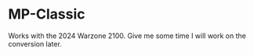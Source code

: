 # MP-Classic
Works with the 2024 Warzone 2100. Give me some time I will work on the conversion later.
